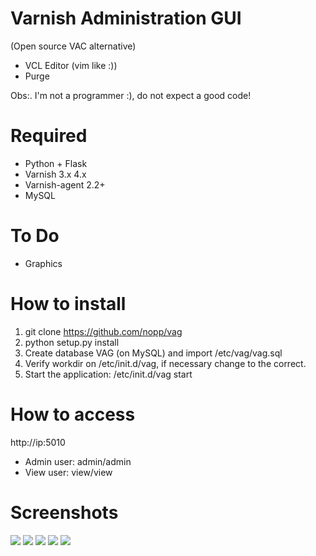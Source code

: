 Varnish Administration GUI 
=============================
(Open source VAC alternative)

* VCL Editor (vim like :))
* Purge

Obs:. I'm not a programmer :), do not expect a good code!

Required
========

* Python + Flask
* Varnish 3.x 4.x
* Varnish-agent 2.2+
* MySQL

To Do
=====

* Graphics

How to install
==============

1) git clone https://github.com/nopp/vag
2) python setup.py install
3) Create database VAG (on MySQL) and import /etc/vag/vag.sql
4) Verify workdir on /etc/init.d/vag, if necessary change to the correct.
5) Start the application: /etc/init.d/vag start

How to access
=============

http://ip:5010

* Admin user: admin/admin
* View user: view/view


Screenshots
==========
![](http://rapido.taxi.br/img/tela_home.png)
![](http://rapido.taxi.br/img/register_varnish.png)
![](http://rapido.taxi.br/img/tela_ban.png)
![](http://rapido.taxi.br/img/cluster_status.png)
![](http://rapido.taxi.br/img/tela_edit.png)
